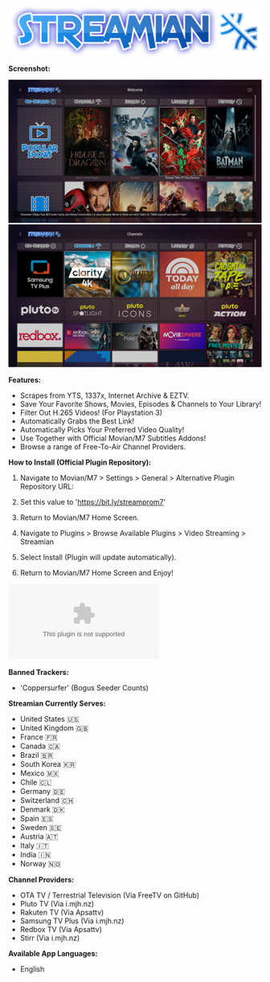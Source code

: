 ![Logo](/images/logo.png)

**Screenshot:**

![Screenshot](/Screenshots/1.png)
![Screenshot](/Screenshots/2.png)


**Features:**

* Scrapes from YTS, 1337x, Internet Archive & EZTV.
* Save Your Favorite Shows, Movies, Episodes & Channels to Your Library!
* Filter Out H.265 Videos! (For Playstation 3)
* Automatically Grabs the Best Link!
* Automatically Picks Your Preferred Video Quality!
* Use Together with Official Movian/M7 Subtitles Addons!
* Browse a range of Free-To-Air Channel Providers.


**How to Install (Official Plugin Repository):**

1) Navigate to Movian/M7 > Settings > General > Alternative Plugin Repository URL:

2) Set this value to 'https://bit.ly/streamprom7'

3) Return to Movian/M7 Home Screen.

4) Navigate to Plugins > Browse Available Plugins > Video Streaming > Streamian

5) Select Install (Plugin will update automatically).

6) Return to Movian/M7 Home Screen and Enjoy!


![Stable-Release plugin.zip Download (Latest Version)](/streamian_stable.zip?raw=true)


**Banned Trackers:**

* 'Coppersurfer' (Bogus Seeder Counts)


**Streamian Currently Serves:**

* United States 🇺🇸
* United Kingdom 🇬🇧
* France 🇫🇷
* Canada 🇨🇦
* Brazil 🇧🇷
* South Korea 🇰🇷
* Mexico 🇲🇽
* Chile 🇨🇱
* Germany 🇩🇪
* Switzerland 🇨🇭
* Denmark 🇩🇰
* Spain 🇪🇸
* Sweden 🇸🇪
* Austria 🇦🇹
* Italy 🇮🇹
* India 🇮🇳
* Norway 🇳🇴


**Channel Providers:**

* OTA TV / Terrestrial Television (Via FreeTV on GitHub)
* Pluto TV (Via i.mjh.nz)
* Rakuten TV (Via Apsattv)
* Samsung TV Plus (Via i.mjh.nz)
* Redbox TV (Via Apsattv)
* Stirr (Via i.mjh.nz)


**Available App Languages:**

* English


